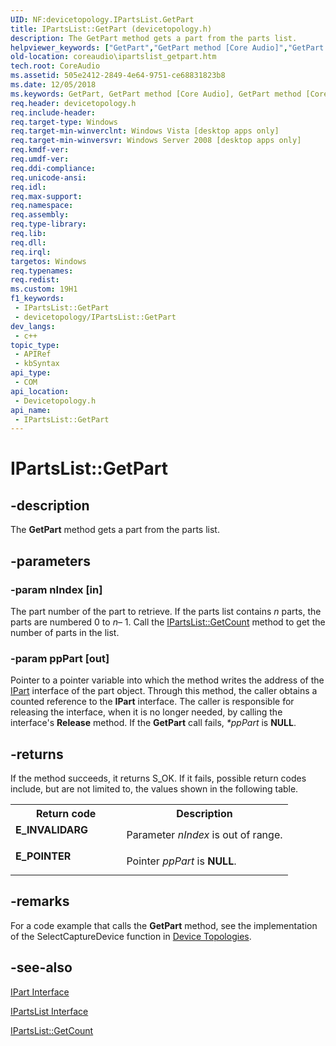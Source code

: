 ```yaml
---
UID: NF:devicetopology.IPartsList.GetPart
title: IPartsList::GetPart (devicetopology.h)
description: The GetPart method gets a part from the parts list.
helpviewer_keywords: ["GetPart","GetPart method [Core Audio]","GetPart method [Core Audio]","IPartsList interface","IPartsList interface [Core Audio]","GetPart method","IPartsList.GetPart","IPartsList::GetPart","IPartsListGetPart","coreaudio.ipartslist_getpart","devicetopology/IPartsList::GetPart"]
old-location: coreaudio\ipartslist_getpart.htm
tech.root: CoreAudio
ms.assetid: 505e2412-2849-4e64-9751-ce68831823b8
ms.date: 12/05/2018
ms.keywords: GetPart, GetPart method [Core Audio], GetPart method [Core Audio],IPartsList interface, IPartsList interface [Core Audio],GetPart method, IPartsList.GetPart, IPartsList::GetPart, IPartsListGetPart, coreaudio.ipartslist_getpart, devicetopology/IPartsList::GetPart
req.header: devicetopology.h
req.include-header: 
req.target-type: Windows
req.target-min-winverclnt: Windows Vista [desktop apps only]
req.target-min-winversvr: Windows Server 2008 [desktop apps only]
req.kmdf-ver: 
req.umdf-ver: 
req.ddi-compliance: 
req.unicode-ansi: 
req.idl: 
req.max-support: 
req.namespace: 
req.assembly: 
req.type-library: 
req.lib: 
req.dll: 
req.irql: 
targetos: Windows
req.typenames: 
req.redist: 
ms.custom: 19H1
f1_keywords:
 - IPartsList::GetPart
 - devicetopology/IPartsList::GetPart
dev_langs:
 - c++
topic_type:
 - APIRef
 - kbSyntax
api_type:
 - COM
api_location:
 - Devicetopology.h
api_name:
 - IPartsList::GetPart
---
```


# IPartsList::GetPart


## -description

The <b>GetPart</b> method gets a part from the parts list.

## -parameters

### -param nIndex [in]

The part number of the part to retrieve. If the parts list contains <i>n</i> parts, the parts are numbered 0 to <i>n</i>– 1. Call the <a href="/windows/desktop/api/devicetopology/nf-devicetopology-ipartslist-getcount">IPartsList::GetCount</a> method to get the number of parts in the list.

### -param ppPart [out]

Pointer to a pointer variable into which the method writes the address of the <a href="/windows/desktop/api/devicetopology/nn-devicetopology-ipart">IPart</a> interface of the part object. Through this method, the caller obtains a counted reference to the <b>IPart</b> interface. The caller is responsible for releasing the interface, when it is no longer needed, by calling the interface's <b>Release</b> method. If the <b>GetPart</b> call fails,  <i>*ppPart</i> is <b>NULL</b>.

## -returns

If the method succeeds, it returns S_OK. If it fails, possible return codes include, but are not limited to, the values shown in the following table.

<table>
<tr>
<th>Return code</th>
<th>Description</th>
</tr>
<tr>
<td width="40%">
<dl>
<dt><b>E_INVALIDARG</b></dt>
</dl>
</td>
<td width="60%">
Parameter <i>nIndex</i> is out of range.

</td>
</tr>
<tr>
<td width="40%">
<dl>
<dt><b>E_POINTER</b></dt>
</dl>
</td>
<td width="60%">
Pointer <i>ppPart</i> is <b>NULL</b>.

</td>
</tr>
</table>

## -remarks

For a code example that calls the <b>GetPart</b> method, see the implementation of the SelectCaptureDevice function in <a href="/windows/desktop/CoreAudio/device-topologies">Device Topologies</a>.

## -see-also

<a href="/windows/desktop/api/devicetopology/nn-devicetopology-ipart">IPart Interface</a>



<a href="/windows/desktop/api/devicetopology/nn-devicetopology-ipartslist">IPartsList Interface</a>



<a href="/windows/desktop/api/devicetopology/nf-devicetopology-ipartslist-getcount">IPartsList::GetCount</a>

